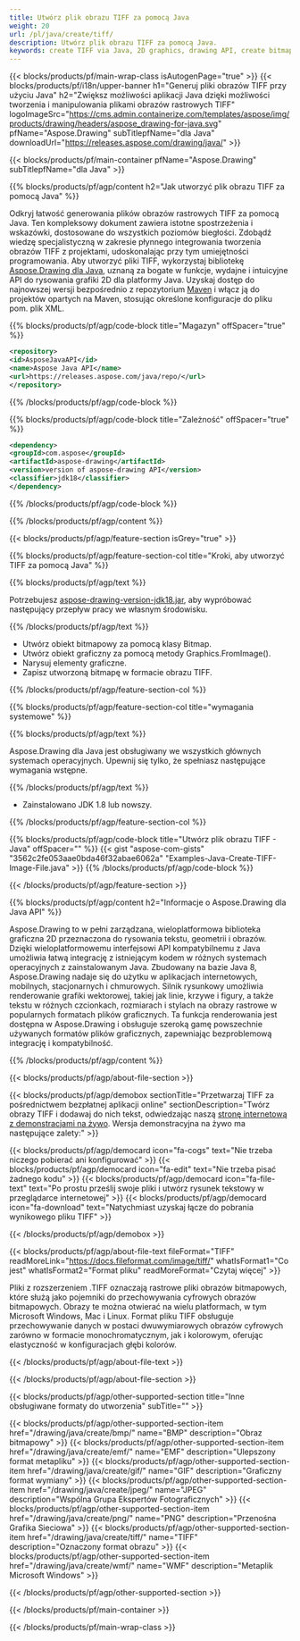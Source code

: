 ```yaml
---
title: Utwórz plik obrazu TIFF za pomocą Java
weight: 20
url: /pl/java/create/tiff/
description: Utwórz plik obrazu TIFF za pomocą Java.
keywords: create TIFF via Java, 2D graphics, drawing API, create bitmap in Java, Drawing dla Java, save bitmap, save TIFF image, cross-platform 2D graphic library, Bitmap class, vector graphics drawing, draw text, rendering raster images, TIFF image file
---
```


{{< blocks/products/pf/main-wrap-class isAutogenPage="true" >}}
{{< blocks/products/pf/i18n/upper-banner h1="Generuj pliki obrazów TIFF przy użyciu Java" h2="Zwiększ możliwości aplikacji Java dzięki możliwości tworzenia i manipulowania plikami obrazów rastrowych TIFF" logoImageSrc="https://cms.admin.containerize.com/templates/aspose/img/products/drawing/headers/aspose_drawing-for-java.svg" pfName="Aspose.Drawing" subTitlepfName="dla Java" downloadUrl="https://releases.aspose.com/drawing/java/" >}}

{{< blocks/products/pf/main-container pfName="Aspose.Drawing" subTitlepfName="dla Java" >}}


{{% blocks/products/pf/agp/content h2="Jak utworzyć plik obrazu TIFF za pomocą Java" %}}

Odkryj łatwość generowania plików obrazów rastrowych TIFF za pomocą Java. Ten kompleksowy dokument zawiera istotne spostrzeżenia i wskazówki, dostosowane do wszystkich poziomów biegłości. Zdobądź wiedzę specjalistyczną w zakresie płynnego integrowania tworzenia obrazów TIFF z projektami, udoskonalając przy tym umiejętności programowania. Aby utworzyć pliki TIFF, wykorzystaj bibliotekę [Aspose.Drawing dla Java](https://products.aspose.com/drawing/java), uznaną za bogate w funkcje, wydajne i intuicyjne API do rysowania grafiki 2D dla platformy Java. Uzyskaj dostęp do najnowszej wersji bezpośrednio z repozytorium [Maven](https://releases.aspose.com/java/repo/com/aspose/aspose-drawing/) i włącz ją do projektów opartych na Maven, stosując określone konfiguracje do pliku pom. plik XML.

{{% blocks/products/pf/agp/code-block title="Magazyn" offSpacer="true" %}}

```xml
<repository>
<id>AsposeJavaAPI</id>
<name>Aspose Java API</name>
<url>https://releases.aspose.com/java/repo/</url>
</repository>
```

{{% /blocks/products/pf/agp/code-block %}}

{{% blocks/products/pf/agp/code-block title="Zależność" offSpacer="true" %}}

```xml
<dependency>
<groupId>com.aspose</groupId>
<artifactId>aspose-drawing</artifactId>
<version>version of aspose-drawing API</version>
<classifier>jdk18</classifier>
</dependency>
```

{{% /blocks/products/pf/agp/code-block %}}

{{% /blocks/products/pf/agp/content %}}


{{< blocks/products/pf/agp/feature-section isGrey="true" >}}

{{% blocks/products/pf/agp/feature-section-col title="Kroki, aby utworzyć TIFF za pomocą Java" %}}

{{% blocks/products/pf/agp/text %}}

Potrzebujesz [aspose-drawing-version-jdk18.jar](https://releases.aspose.com/drawing/java/), aby wypróbować następujący przepływ pracy we własnym środowisku.

{{% /blocks/products/pf/agp/text %}}

+ Utwórz obiekt bitmapowy za pomocą klasy Bitmap.
+ Utwórz obiekt graficzny za pomocą metody Graphics.FromImage().
+ Narysuj elementy graficzne.
+ Zapisz utworzoną bitmapę w formacie obrazu TIFF.

{{% /blocks/products/pf/agp/feature-section-col %}}

{{% blocks/products/pf/agp/feature-section-col title="wymagania systemowe" %}}

{{% blocks/products/pf/agp/text %}}

Aspose.Drawing dla Java jest obsługiwany we wszystkich głównych systemach operacyjnych. Upewnij się tylko, że spełniasz następujące wymagania wstępne.

{{% /blocks/products/pf/agp/text %}}

- Zainstalowano JDK 1.8 lub nowszy.

{{% /blocks/products/pf/agp/feature-section-col %}}

{{% blocks/products/pf/agp/code-block title="Utwórz plik obrazu TIFF - Java" offSpacer="" %}}
{{< gist "aspose-com-gists" "3562c2fe053aae0bda46f32abae6062a" "Examples-Java-Create-TIFF-Image-File.java" >}}
{{% /blocks/products/pf/agp/code-block %}}

{{< /blocks/products/pf/agp/feature-section >}}


<!-- aboutfile Starts -->

{{% blocks/products/pf/agp/content h2="Informacje o Aspose.Drawing dla Java API" %}}

Aspose.Drawing to w pełni zarządzana, wieloplatformowa biblioteka graficzna 2D przeznaczona do rysowania tekstu, geometrii i obrazów. Dzięki wieloplatformowemu interfejsowi API kompatybilnemu z Java umożliwia łatwą integrację z istniejącym kodem w różnych systemach operacyjnych z zainstalowanym Java. Zbudowany na bazie Java 8, Aspose.Drawing nadaje się do użytku w aplikacjach internetowych, mobilnych, stacjonarnych i chmurowych. Silnik rysunkowy umożliwia renderowanie grafiki wektorowej, takiej jak linie, krzywe i figury, a także tekstu w różnych czcionkach, rozmiarach i stylach na obrazy rastrowe w popularnych formatach plików graficznych. Ta funkcja renderowania jest dostępna w Aspose.Drawing i obsługuje szeroką gamę powszechnie używanych formatów plików graficznych, zapewniając bezproblemową integrację i kompatybilność.

{{% /blocks/products/pf/agp/content %}}


{{< blocks/products/pf/agp/about-file-section >}}

{{< blocks/products/pf/agp/demobox sectionTitle="Przetwarzaj TIFF za pośrednictwem bezpłatnej aplikacji online" sectionDescription="Twórz obrazy TIFF i dodawaj do nich tekst, odwiedzając naszą [stronę internetową z demonstracjami na żywo](https://products.aspose.app/drawing). Wersja demonstracyjna na żywo ma następujące zalety:" >}}

{{< blocks/products/pf/agp/democard icon="fa-cogs" text="Nie trzeba niczego pobierać ani konfigurować" >}}
{{< blocks/products/pf/agp/democard icon="fa-edit" text="Nie trzeba pisać żadnego kodu" >}}
{{< blocks/products/pf/agp/democard icon="fa-file-text" text="Po prostu prześlij swoje pliki i utwórz rysunek tekstowy w przeglądarce internetowej" >}}
{{< blocks/products/pf/agp/democard icon="fa-download" text="Natychmiast uzyskaj łącze do pobrania wynikowego pliku TIFF" >}}

{{< /blocks/products/pf/agp/demobox >}}

{{< blocks/products/pf/agp/about-file-text fileFormat="TIFF" readMoreLink="https://docs.fileformat.com/image/tiff/" whatIsFormat1="Co jest" whatIsFormat2="Format pliku" readMoreFormat="Czytaj więcej" >}}

Pliki z rozszerzeniem .TIFF oznaczają rastrowe pliki obrazów bitmapowych, które służą jako pojemniki do przechowywania cyfrowych obrazów bitmapowych. Obrazy te można otwierać na wielu platformach, w tym Microsoft Windows, Mac i Linux. Format pliku TIFF obsługuje przechowywanie danych w postaci dwuwymiarowych obrazów cyfrowych zarówno w formacie monochromatycznym, jak i kolorowym, oferując elastyczność w konfiguracjach głębi kolorów.

{{< /blocks/products/pf/agp/about-file-text >}}

{{< /blocks/products/pf/agp/about-file-section >}}

<!-- aboutfile Ends -->


{{< blocks/products/pf/agp/other-supported-section title="Inne obsługiwane formaty do utworzenia" subTitle="" >}}

{{< blocks/products/pf/agp/other-supported-section-item href="/drawing/java/create/bmp/" name="BMP" description="Obraz bitmapowy" >}}
{{< blocks/products/pf/agp/other-supported-section-item href="/drawing/java/create/emf/" name="EMF" description="Ulepszony format metapliku" >}}
{{< blocks/products/pf/agp/other-supported-section-item href="/drawing/java/create/gif/" name="GIF" description="Graficzny format wymiany" >}}
{{< blocks/products/pf/agp/other-supported-section-item href="/drawing/java/create/jpeg/" name="JPEG" description="Wspólna Grupa Ekspertów Fotograficznych" >}}
{{< blocks/products/pf/agp/other-supported-section-item href="/drawing/java/create/png/" name="PNG" description="Przenośna Grafika Sieciowa" >}}
{{< blocks/products/pf/agp/other-supported-section-item href="/drawing/java/create/tiff/" name="TIFF" description="Oznaczony format obrazu" >}}
{{< blocks/products/pf/agp/other-supported-section-item href="/drawing/java/create/wmf/" name="WMF" description="Metaplik Microsoft Windows" >}}


{{< /blocks/products/pf/agp/other-supported-section >}}

{{< /blocks/products/pf/main-container >}}

{{< /blocks/products/pf/main-wrap-class >}}
